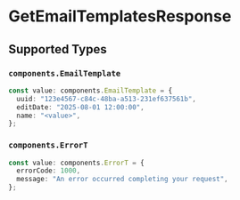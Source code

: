 # GetEmailTemplatesResponse


## Supported Types

### `components.EmailTemplate`

```typescript
const value: components.EmailTemplate = {
  uuid: "123e4567-c84c-48ba-a513-231ef637561b",
  editDate: "2025-08-01 12:00:00",
  name: "<value>",
};
```

### `components.ErrorT`

```typescript
const value: components.ErrorT = {
  errorCode: 1000,
  message: "An error occurred completing your request",
};
```

